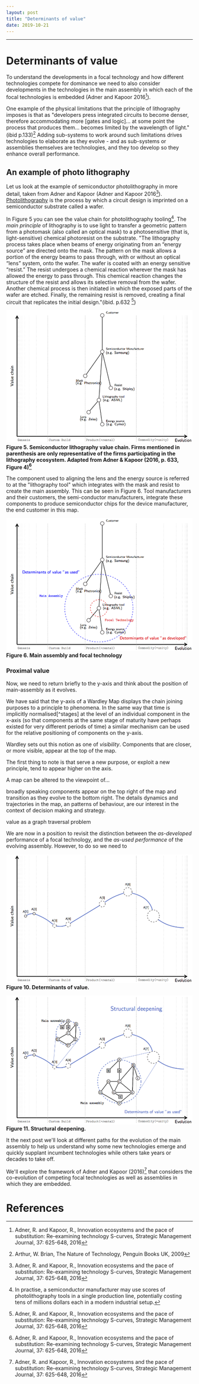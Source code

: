 ```yaml
---
layout: post
title: "Determinants of value"
date: 2019-10-21
---
```


***

# Determinants of value

To understand the developments in a focal technology and how different technologies compete for dominance we need to also consider developments in the technologies in the main assembly in which each of the focal technologies is embedded (Adner and Kapoor 2016[^adnerKapoor2016]).

One example of the physical limitations that the principle of lithography imposes is that as "developers press integrated circuits to become denser, therefore accommodating more [gates and logic]... at some point the process that produces them... becomes limited by the wavelength of light." (ibid p.133)[^arthur2009] Adding sub-systems to work around such limitations drives technologies to elaborate as they evolve - and as sub-systems or assemblies themselves are technologies, and they too develop so they enhance overall performance.

## An example of photo lithography

Let us look at the example of semiconductor photolithography in more detail, taken from Adner and Kapoor (Adner and Kapoor 2016[^adnerKapoor2016]). [Photolithography](https://en.wikipedia.org/wiki/Photolithography) is the process by which a circuit design is imprinted on a semiconductor substrate called a wafer.

In Figure 5 you can see the value chain for photolithography tooling[^toolchain]. The *main principle* of lithography is to use light to transfer a geometric pattern from a photomask (also called an optical mask) to a photosensitive (that is, light-sensitive) chemical photoresist on the substrate. "The lithography process takes place when beams of energy originating from an “energy source” are directed onto the mask. The pattern on the mask allows a portion of the energy beams to pass through, with or without an optical “lens” system, onto the wafer. The wafer is coated with an energy sensitive “resist.” The resist undergoes a chemical reaction wherever the mask has allowed the energy to pass through. This chemical reaction changes the structure of the resist and allows its selective removal from the wafer. Another chemical process is then initiated in which the exposed parts of the wafer are etched. Finally, the remaining resist is removed, creating a final circuit that replicates the initial design."(ibid. p.632 [^adnerKapoor2016])

[^toolchain]: In practise, a semiconductor manufacturer may use scores of photolithography tools in a single production line, potentially costing tens of millions dollars each in a modern industrial setup.

![Figure 5](/assets/0001_Structural_Deepening_Fig05.png)
**Figure 5. Semiconductor lithography value chain. Firms mentioned in parenthesis are only representative of the firms participating in the lithography ecosystem. Adapted from Adner & Kapoor (2016, p. 633, Figure 4)[^adnerKapoor2016]**

The component used to aligning the lens and the energy source is referred to at the "lithography tool" which integrates with the mask and resist to create the main assembly. This can be seen in Figure 6. Tool manufacturers and their customers, the semi-conductor manufacturers, integrate these components to produce semiconductor chips for the device manufacturer, the end customer in this map.


![Figure 6](/assets/0001_Structural_Deepening_Fig06.png)
**Figure 6. Main assembly and focal technology**

### Proximal value

Now, we need to return briefly to the y-axis and think about the position of main-assembly as it evolves.

We have said that the y-axis of a Wardley Map displays the chain joining purposes to a principle to phenomena. In the same way that time is implicitly normalised[^stages] at the level of an individual component in the x-axis (so that components at the same stage of maturity have perhaps existed for very different periods of time) a similar mechanism can be used for the relative positioning of components on the y-axis.

Wardley sets out this notion as one of *visibility*. Components that are closer, or more visible, appear at the top of the map.  

The first thing to note is that serve a new purpose, or exploit a new principle, tend to appear higher on the axis.  

A map can be altered to the viewpoint of...



broadly speaking components appear on the top right of the map and transition as they evolve to the bottom right. The details dynamics and trajectories in the map, an patterns of behaviour, are our interest in the context of decision making and strategy.

value as a graph traversal problem

We are now in a position to revisit the distinction between the *as-developed* performance of a focal technology, and the *as-used performance* of the evolving assembly. However, to do so we need to



![Figure 10](/assets/0001_Structural_Deepening_Fig10.png)
**Figure 10. Determinants of value.**

![Figure 11](/assets/0001_Structural_Deepening_Fig11.png)
**Figure 11. Structural deepening.**

It the next post we'll look at different paths for the evolution of the main assembly to help us understand why some new technologies emerge and quickly supplant incumbent technologies while others take years or decades to take off.

We'll explore the framework of Adner and Kapoor (2016)[^adnerKapoor2016] that considers the co-evolution of competing focal technologies as well as assemblies in which they are embedded.

# References

[^adnerKapoor2016]: Adner, R. and Kapoor, R., Innovation ecosystems and the pace of substitution: Re-examining technology S-curves, Strategic Management Journal, 37: 625-648, 2016

[^arthur2007]: Arthur, W. Brian, The Structure of Invention, Research Policy, 36, pages 274-287, 2007

[^arthur2009]: Arthur, W. Brian, The Nature of Technology, Penguin Books UK, 2009

[^otis1997]: Otis, 1997

[^wardley2016]: Wardley, S., Topographical intelligence in business, 2016
